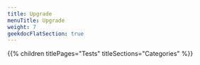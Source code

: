 ```yaml
---
title: Upgrade
menuTitle: Upgrade
weight: 7 
geekdocFlatSection: true
---
```


{{% children titlePages="Tests" titleSections="Categories" %}}
